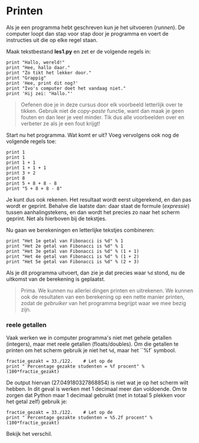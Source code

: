 # Printen

Als je een programma hebt geschreven kun je het uitvoeren (*runnen*). De computer loopt dan stap voor stap door je programma en voert de instructies uit die op elke regel staan.

Maak tekstbestand **les1.py** en zet er de volgende regels in:

    print "Hallo, wereld!"
    print "Hee, hallo daar."
    print "Zo tikt het lekker door."
    print "Grappig"
    print 'Hee, print dit nog?'
    print "Ivo's computer doet het vandaag niet."
    print 'Hij zei: "Hallo."'

> Oefenen doe je in deze cursus door elk voorbeeld letterlijk over te tikken. Gebruik niet de *copy-paste* functie, want dan maak je geen fouten en dan leer je veel minder. Tik dus alle voorbeelden over en verbeter ze als je een fout krijgt!

Start nu het programma. Wat komt er uit? Voeg vervolgens ook nog de volgende regels toe:

    print 1
    print 1
    print 1 + 1
    print 1 + 1 + 1
    print 3 + 2
    print 8
    print 5 + 8 + 8 - 8
    print "5 + 8 + 8 - 8"

Je kunt dus ook rekenen. Het resultaat wordt eerst uitgerekend, en dan pas wordt er geprint. Behalve die laatste dan: daar staat de formule (*expressie*) tussen aanhalingstekens, en dan wordt het precies zo naar het scherm geprint. Net als hierboven bij de tekstjes.

Nu gaan we berekeningen en letterlijke tekstjes combineren:

    print "Het 1e getal van Fibonacci is %d" % 1
    print "Het 2e getal van Fibonacci is %d" % 1
    print "Het 3e getal van Fibonacci is %d" % (1 + 1)
    print "Het 4e getal van Fibonacci is %d" % (1 + 2)
    print "Het 5e getal van Fibonacci is %d" % (2 + 3)

Als je dit programma uitvoert, dan zie je dat precies waar `%d` stond, nu de uitkomst van de berekening is geplaatst.

> Prima. We kunnen nu allerlei dingen printen en uitrekenen. We kunnen ook de resultaten van een berekening op een nette manier printen, zodat de *gebruiker* van het programma begrijpt waar we mee bezig zijn.

### reele getallen

Vaak werken we in computer programma's niet met gehele getallen (integers), maar met reele getallen (floats/doubles). Om die getallen te printen om het scherm gebruik je niet het `%d`, maar het ``%f` symbool.

    fractie_gezakt = 33./122.    # Let op de 
	print " Percentage gezakte studenten = %f procent" % (100*fractie_gezakt)
	
De output hiervan (27.049180327868854) is niet wat je op het scherm wilt hebben. In dit geval is werken met 1 decimaal meer dan voldoende. Om te zorgen dat Python maar 1 decimaal gebruikt (met in totaal 5 plekken voor het getal zelf) gebruik je:

    fractie_gezakt = 33./122.    # Let op de 
	print " Percentage gezakte studenten = %5.2f procent" % (100*fractie_gezakt)

Bekijk het verschil.





